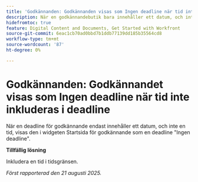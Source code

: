 ```yaml
---
title: 'Godkännanden: Godkännanden visas som Ingen deadline när tid inte inkluderas i deadline'
description: När en godkännandebutik bara innehåller ett datum, och inte en tid, visas den i widgeten Godkännandenas startsida som en deadline Ingen.
hidefromtoc: true
feature: Digital Content and Documents, Get Started with Workfront
source-git-commit: 6eac1cb70ad0bbd7b1ddb77139dd185b35564cd8
workflow-type: tm+mt
source-wordcount: '87'
ht-degree: 0%

---
```



# Godkännanden: Godkännandet visas som Ingen deadline när tid inte inkluderas i deadline

När en deadline för godkännande endast innehåller ett datum, och inte en tid, visas den i widgeten Startsida för godkännande som en deadline &quot;Ingen deadline&quot;.

**Tillfällig lösning**

Inkludera en tid i tidsgränsen.

_Först rapporterad den 21 augusti 2025._
